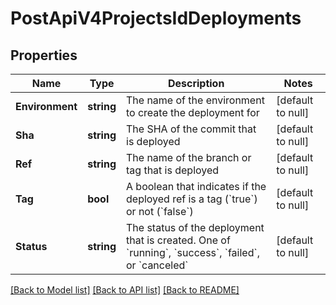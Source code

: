 # PostApiV4ProjectsIdDeployments

## Properties
Name | Type | Description | Notes
------------ | ------------- | ------------- | -------------
**Environment** | **string** | The name of the environment to create the deployment for | [default to null]
**Sha** | **string** | The SHA of the commit that is deployed | [default to null]
**Ref** | **string** | The name of the branch or tag that is deployed | [default to null]
**Tag** | **bool** | A boolean that indicates if the deployed ref is a tag (&#x60;true&#x60;) or not (&#x60;false&#x60;) | [default to null]
**Status** | **string** | The status of the deployment that is created. One of &#x60;running&#x60;, &#x60;success&#x60;, &#x60;failed&#x60;, or &#x60;canceled&#x60; | [default to null]

[[Back to Model list]](../README.md#documentation-for-models) [[Back to API list]](../README.md#documentation-for-api-endpoints) [[Back to README]](../README.md)


